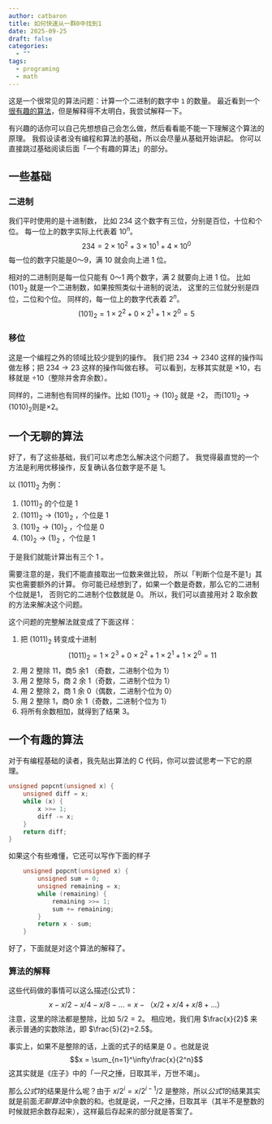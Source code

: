 ```yaml
---
author: catbaron
title: 如何快速从一群0中找到1
date: 2025-09-25
draft: false
categories:
  - ""
tags:
  - programing
  - math
---
```

这是一个很常见的算法问题：计算一个二进制的数字中 `1` 的数量。
最近看到一个[很有趣的算法](http://www.robalni.org/posts/20220428-counting-set-bits-in-an-interesting-way.txt)，但是解释得不太明白，我尝试解释一下。

有兴趣的话你可以自己先想想自己会怎么做，然后看看能不能一下理解这个算法的原理。
我假设读者没有编程和算法的基础，所以会尽量从基础开始讲起。
你可以直接跳过基础阅读后面「一个有趣的算法」的部分。

## 一些基础
### 二进制
我们平时使用的是十进制数，
比如 234 这个数字有三位，分别是百位，十位和个位。
每一位上的数字实际上代表着 $10^n$。
$$234 = 2\times 10^2 + 3\times 10^1 + 4\times 10^0$$
每一位的数字只能是0～9，满 10 就会向上进 1 位。

相对的二进制则是每一位只能有 0～1 两个数字，满 2 就要向上进 1 位。
比如 $(101)_2$ 就是一个二进制数，如果按照类似十进制的说法，
这里的三位就分别是四位，二位和个位。
同样的，每一位上的数字代表着 $2^n$。
$$(101)_2=1\times2^2+0\times2^1+1\times2^0=5$$

### 移位
这是一个编程之外的领域比较少提到的操作。
我们把 $234 \rightarrow 2340$ 这样的操作叫做左移；把 $234 \rightarrow 23$ 这样的操作叫做右移。
可以看到，左移其实就是 $\times 10$，右移就是 $\div 10$（整除并舍弃余数）。

同样的，二进制也有同样的操作。比如 $(101)_2\rightarrow(10)_2$ 就是 $\div 2$，
而$(101)_2\rightarrow(1010)_2$则是$\times 2$。

## 一个无聊的算法
好了，有了这些基础，我们可以考虑怎么解决这个问题了。
我觉得最直觉的一个方法是利用优移操作，反复确认各位数字是不是 1。

以 $(1011)_2$ 为例：
1. $(1011)_2$ 的个位是 1 
1. $(1011)_2 \rightarrow (101)_2$ ，个位是 1
1. $(101)_2 \rightarrow (10)_2$ ，个位是 0
1. $(10)_2 \rightarrow (1)_2$ ，个位是 1

于是我们就能计算出有三个 1 。

需要注意的是，我们不能直接取出一位数来做比较，
所以「判断个位是不是1」其实也需要额外的计算。
你可能已经想到了，如果一个数是奇数，那么它的二进制个位就是1，
否则它的二进制个位数就是 0。
所以，我们可以直接用对 2 取余数的方法来解决这个问题。

这个问题的完整解法就变成了下面这样：
1. 把 $(1011)_2$ 转变成十进制
	$$(1011)_2 = 1\times2^3 + 0\times2^2 + 1\times2^1 + 1\times2^0 = 11$$
2. 用 2 整除 11，商5 余1 （奇数，二进制个位为 1）
3. 用 2 整除 5，商 2 余 1（奇数，二进制个位为 1）
4. 用 2 整除 2，商 1 余 0（偶数，二进制个位为 0）
5. 用 2 整除 1，商0 余 1（奇数，二进制个位为 1）
6. 将所有余数相加，就得到了结果 3。

## 一个有趣的算法
对于有编程基础的读者，我先贴出算法的 C 代码，你可以尝试思考一下它的原理。
```c
unsigned popcnt(unsigned x) {
	unsigned diff = x;
	while (x) {
		x >>= 1;
		diff -= x;
	}
	return diff;
}
```

如果这个有些难懂，它还可以写作下面的样子
```c
    unsigned popcnt(unsigned x) {
        unsigned sum = 0;
        unsigned remaining = x;
        while (remaining) {
            remaining >>= 1;
            sum += remaining;
        }
        return x - sum;
    }
```

好了，下面就是对这个算法的解释了。

### 算法的解释
这些代码做的事情可以这么描述(公式1)： $$x - x/2 - x/4 - x/8 - ... =x -（x/2 + x/4 + x/8 + ...）$$
注意，这里的除法都是整除，比如 $5/2=2$。
相应地，我们用 $\frac{x}{2}$ 来表示普通的实数除法，即 $\frac{5}{2}=2.5$。

事实上，如果不是整除的话，上面的式子的结果是 0 。也就是说
$$x = \sum_{n=1}^\infty\frac{x}{2^n}$$
这其实就是《庄子》中的「一尺之捶，日取其半，万世不竭」。

那么*公式1*的结果是什么呢？由于 $x/2^i=x/2^{i-1}/2$ 是整除，所以*公式1*的结果其实就是前面*无聊算法*中余数的和。也就是说，一尺之捶，日取其半（其半不是整数的时候就把余数存起来），这样最后存起来的部分就是答案了。
